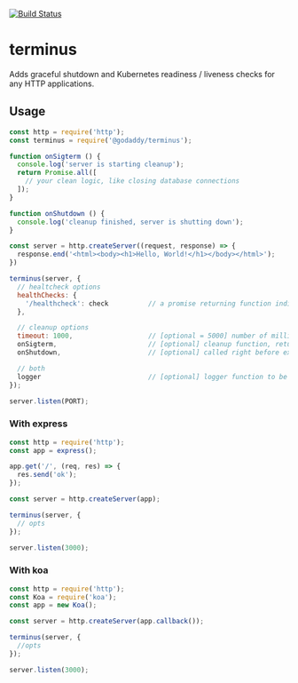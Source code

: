 [![Build Status](https://travis-ci.org/godaddy/terminus.svg?branch=master)](https://travis-ci.org/godaddy/terminus)

# terminus

Adds graceful shutdown and Kubernetes readiness / liveness checks for any HTTP applications.

## Usage

```javascript
const http = require('http');
const terminus = require('@godaddy/terminus');

function onSigterm () {
  console.log('server is starting cleanup');
  return Promise.all([
    // your clean logic, like closing database connections
  ]);
}

function onShutdown () {
  console.log('cleanup finished, server is shutting down');
}

const server = http.createServer((request, response) => {
  response.end('<html><body><h1>Hello, World!</h1></body></html>');
})

terminus(server, {
  // healtcheck options
  healthChecks: {
    '/healthcheck': check          // a promise returning function indicating service health
  },

  // cleanup options
  timeout: 1000,                   // [optional = 5000] number of milliseconds before forcefull exiting
  onSigterm,                       // [optional] cleanup function, returning a promise
  onShutdown,                      // [optional] called right before exiting

  // both
  logger                           // [optional] logger function to be called with errors    
});

server.listen(PORT);
```

### With express

```javascript
const http = require('http');
const app = express();

app.get('/', (req, res) => {
  res.send('ok');
});

const server = http.createServer(app);

terminus(server, {
  // opts
});

server.listen(3000);
```

### With koa

```javascript
const http = require('http');
const Koa = require('koa');
const app = new Koa();

const server = http.createServer(app.callback());

terminus(server, {
  //opts
});

server.listen(3000);
```

